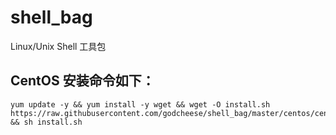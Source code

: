 # shell_bag
   Linux/Unix Shell 工具包
   
   ## CentOS 安装命令如下：
   ```
   yum update -y && yum install -y wget && wget -O install.sh https://raw.githubusercontent.com/godcheese/shell_bag/master/centos/centos7_install_jdk8.sh && sh install.sh 
   ```